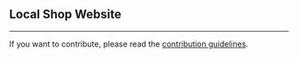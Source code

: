 ## Local Shop Website
----
If you want to contribute, please read the [contribution guidelines](contributing.md).
